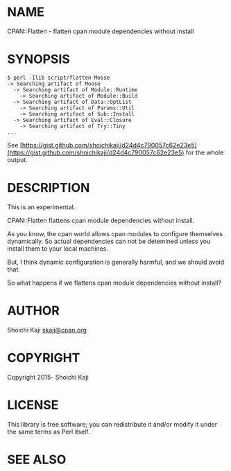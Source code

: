 # NAME

CPAN::Flatten - flatten cpan module dependencies without install

# SYNOPSIS

    $ perl -Ilib script/flatten Moose
    -> Searching artifact of Moose
      -> Searching artifact of Module::Runtime
        -> Searching artifact of Module::Build
      -> Searching artifact of Data::OptList
        -> Searching artifact of Params::Util
        -> Searching artifact of Sub::Install
      -> Searching artifact of Eval::Closure
        -> Searching artifact of Try::Tiny
    ...

See [https://gist.github.com/shoichikaji/d24d4c790057c62e23e5](https://gist.github.com/shoichikaji/d24d4c790057c62e23e5) for the whole output.

# DESCRIPTION

This is an experimental.

CPAN::Flatten flattens cpan module dependencies without install.

As you know, the cpan world allows cpan modules to configure themselves dynamically.
So actual dependencies can not be detemined
unless you install them to your local machines.

But, I think dynamic configuration is generally harmful,
and we should avoid that.

So what happens if we flattens cpan module dependencies without install?

# AUTHOR

Shoichi Kaji <skaji@cpan.org>

# COPYRIGHT

Copyright 2015- Shoichi Kaji

# LICENSE

This library is free software; you can redistribute it and/or modify
it under the same terms as Perl itself.

# SEE ALSO
